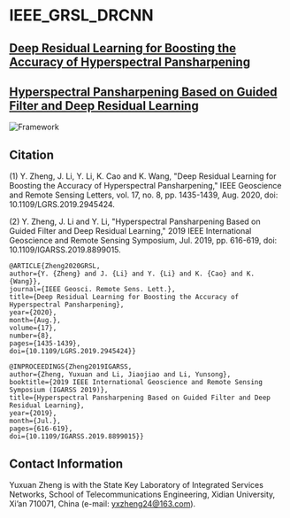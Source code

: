 # IEEE_GRSL_DRCNN

## [Deep Residual Learning for Boosting the Accuracy of Hyperspectral Pansharpening](https://ieeexplore.ieee.org/document/8874962)

## [Hyperspectral Pansharpening Based on Guided Filter and Deep Residual Learning](https://ieeexplore.ieee.org/document/8899015)

![Framework](https://github.com/yxzheng24/IEEE_GRSL_DRCNN/blob/main/Framework_GRSL20.png "Framework of the proposed method for hyperspectral pansharpening.")

## Citation
(1) Y. Zheng, J. Li, Y. Li, K. Cao and K. Wang, "Deep Residual Learning for Boosting the Accuracy of Hyperspectral Pansharpening," IEEE Geoscience and Remote Sensing Letters, vol. 17, no. 8, pp. 1435-1439, Aug. 2020, doi: 10.1109/LGRS.2019.2945424.

(2) Y. Zheng, J. Li and Y. Li, "Hyperspectral Pansharpening Based on Guided Filter and Deep Residual Learning," 2019 IEEE International Geoscience and Remote Sensing Symposium, Jul. 2019, pp. 616-619, doi: 10.1109/IGARSS.2019.8899015.

    @ARTICLE{Zheng2020GRSL,
    author={Y. {Zheng} and J. {Li} and Y. {Li} and K. {Cao} and K. {Wang}},
    journal={IEEE Geosci. Remote Sens. Lett.}, 
    title={Deep Residual Learning for Boosting the Accuracy of Hyperspectral Pansharpening}, 
    year={2020},
    month={Aug.},
    volume={17},
    number={8},
    pages={1435-1439},
    doi={10.1109/LGRS.2019.2945424}}
    
    @INPROCEEDINGS{Zheng2019IGARSS,
    author={Zheng, Yuxuan and Li, Jiaojiao and Li, Yunsong},
    booktitle={2019 IEEE International Geoscience and Remote Sensing Symposium (IGARSS 2019)}, 
    title={Hyperspectral Pansharpening Based on Guided Filter and Deep Residual Learning}, 
    year={2019},
    month={Jul.},
    pages={616-619},
    doi={10.1109/IGARSS.2019.8899015}}

## Contact Information
Yuxuan Zheng is with the State Key Laboratory of Integrated Services Networks, School of Telecommunications Engineering, Xidian University, Xi’an 710071, China (e-mail: yxzheng24@163.com).
